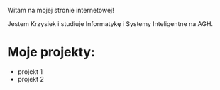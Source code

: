 Witam na mojej stronie internetowej!

Jestem Krzysiek i studiuje Informatykę i Systemy Inteligentne na AGH.

# Moje projekty:
* projekt 1
* projekt 2
